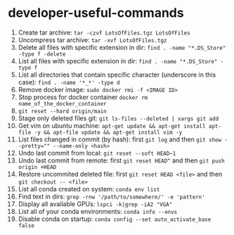 # developer-useful-commands

1. Create tar archive: `tar -czvf LotsOfFiles.tgz LotsOfFiles`
2. Uncompress tar archive: `tar -xvf LotsOfFiles.tgz`
3. Delete all files with specific extension in dir: `find . -name "*.DS_Store" -type f -delete`
4. List all files with specific extension in dir: `find . -name "*.DS_Store" -type f`
5. List all directories that contain specific character (underscore in this case): `find . -name '*_*' -type d`
6. Remove docker image: `sudo docker rmi -f <IMAGE ID>`
7. Stop process for docker container `docker rm name_of_the_docker_container`
8. `git reset --hard origin/main`
9. Stage only deleted files git: `git ls-files --deleted | xargs git add`
10. Get vim on ubuntu machine: `apt-get update && apt-get install apt-file -y && apt-file update && apt-get install vim -y`
11. List files changed in commit (by hash): first `git log` and then `git show --pretty="" --name-only <hash>`
12. Undo last commit from local: `git reset --soft HEAD~1`
13. Undo last commit from remote: first `git reset HEAD^` and then `git push origin +HEAD`
14. Restore uncommited deleted file: first `git reset HEAD <file>` and then `git checkout -- <file>`
15. List all conda created on system: `conda env list`
16. Find text in dirs: `grep -rnw '/path/to/somewhere/' -e 'pattern'`
17. Display all available GPUs: `lspci -k|grep -iA2 "VGA"`
18. List all of your conda environments: `conda info --envs`
19. Disable conda on startup: `conda config --set auto_activate_base false`
